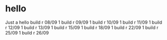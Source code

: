 # hello
Just a hello
build r 08/09 1
build r 09/09 1
build r 10/09 1
build r 11/09 1
build r 12/09 1
build r 13/09 1
build r 15/09 1
build r 18/09 1
build r 22/09 1
build r 25/09 1
build r 26/09
